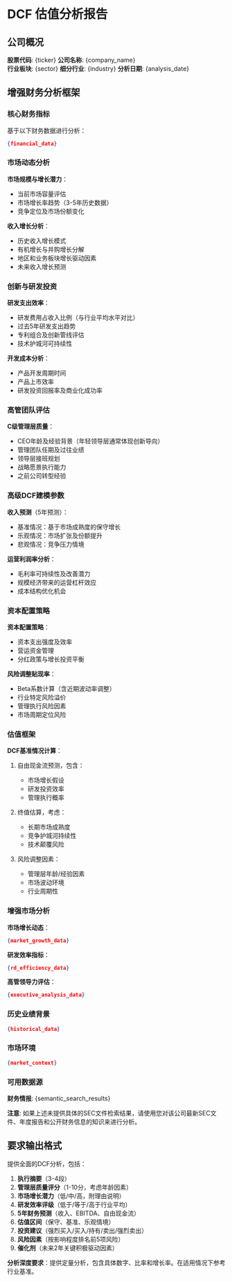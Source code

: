 # DCF 估值分析报告

## 公司概况
**股票代码**: {ticker}
**公司名称**: {company_name}  
**行业板块**: {sector}
**细分行业**: {industry}
**分析日期**: {analysis_date}

## 增强财务分析框架

### 核心财务指标
基于以下财务数据进行分析：
```json
{financial_data}
```

### 市场动态分析
**市场规模与增长潜力**：
- 当前市场容量评估
- 市场增长率趋势（3-5年历史数据）
- 竞争定位及市场份额变化

**收入增长分析**：
- 历史收入增长模式
- 有机增长与并购增长分解
- 地区和业务板块增长驱动因素
- 未来收入增长预测

### 创新与研发投资
**研发支出效率**：
- 研发费用占收入比例（与行业平均水平对比）
- 过去5年研发支出趋势
- 专利组合及创新管线评估
- 技术护城河可持续性

**开发成本分析**：
- 产品开发周期时间
- 产品上市效率
- 研发投资回报率及商业化成功率

### 高管团队评估
**C级管理层质量**：
- CEO年龄及经验背景（年轻领导层通常体现创新导向）
- 管理团队任期及过往业绩
- 领导层接班规划
- 战略愿景执行能力
- 之前公司转型经验

### 高级DCF建模参数

**收入预测**（5年预测）：
- 基准情况：基于市场成熟度的保守增长
- 乐观情况：市场扩张及份额提升
- 悲观情况：竞争压力情境

**运营利润率分析**：
- 毛利率可持续性及改善潜力
- 规模经济带来的运营杠杆效应
- 成本结构优化机会

### 资本配置策略
**资本配置策略**：
- 资本支出强度及效率
- 营运资金管理
- 分红政策与增长投资平衡

**风险调整贴现率**：
- Beta系数计算（含近期波动率调整）
- 行业特定风险溢价
- 管理执行风险因素
- 市场周期定位风险

### 估值框架

**DCF基准情况计算**：
1. 自由现金流预测，包含：
   - 市场增长假设
   - 研发投资效率
   - 管理执行概率
   
2. 终值估算，考虑：
   - 长期市场成熟度
   - 竞争护城河持续性
   - 技术颠覆风险

3. 风险调整因素：
   - 管理层年龄/经验因素
   - 市场波动环境
   - 行业周期性

### 增强市场分析
**市场增长动态**：
```json
{market_growth_data}
```

**研发效率指标**：
```json
{rd_efficiency_data}
```

**高管领导力评估**：
```json
{executive_analysis_data}
```

### 历史业绩背景
```json
{historical_data}
```

### 市场环境
```json
{market_context}
```

### 可用数据源
**财务情报**: {semantic_search_results}

**注意**: 如果上述未提供具体的SEC文件检索结果，请使用您对该公司最新SEC文件、年度报告和公开财务信息的知识来进行分析。

## 要求输出格式

提供全面的DCF分析，包括：

1. **执行摘要**（3-4段）
2. **管理层质量评分**（1-10分，考虑年龄因素）
3. **市场增长潜力**（低/中/高，附理由说明）
4. **研发效率评级**（低于/等于/高于行业平均）
5. **5年财务预测**（收入、EBITDA、自由现金流）
6. **估值区间**（保守、基准、乐观情境）
7. **投资建议**（强烈买入/买入/持有/卖出/强烈卖出）
8. **风险因素**（按影响程度排名前5项风险）
9. **催化剂**（未来2年关键积极驱动因素）

**分析深度要求**：提供定量分析，包含具体数字、比率和增长率。在适用情况下参考行业基准。